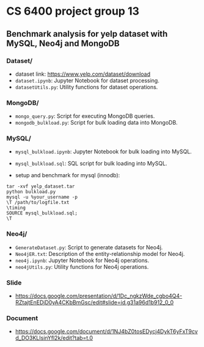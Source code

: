 # CS 6400 project group 13




## Benchmark analysis for yelp dataset with MySQL, Neo4j and MongoDB

### Dataset/
- dataset link: https://www.yelp.com/dataset/download
- `dataset.ipynb`: Jupyter Notebook for dataset processing.
- `datasetUtils.py`: Utility functions for dataset operations.

### MongoDB/
- `mongo_query.py`: Script for executing MongoDB queries.
- `mongodb_bulkload.py`: Script for bulk loading data into MongoDB.

### MySQL/
- `mysql_bulkload.ipynb`: Jupyter Notebook for bulk loading into MySQL.
- `mysql_bulkload.sql`: SQL script for bulk loading into MySQL.

- setup and benchmark for mysql (innodb):
```
tar -xvf yelp_dataset.tar
python bulkload.py
mysql -u %your_username -p
\T /path/to/logfile.txt
\timing
SOURCE mysql_bulkload.sql;
\T
```
### Neo4j/
- `GenerateDataset.py`: Script to generate datasets for Neo4j.
- `Neo4jER.txt`: Description of the entity-relationship model for Neo4j.
- `neo4j.ipynb`: Jupyter Notebook for Neo4j operations.
- `neo4jUtils.py`: Utility functions for Neo4j operations.


### Slide
- https://docs.google.com/presentation/d/1Dc_ngkzWde_cgbo4Q4-RZtajtEnEDjD0yA4CKbBmGsc/edit#slide=id.g31a96d1b912_0_0

### Document
- https://docs.google.com/document/d/1NJ4bZ0tosEDycj4DykT6yFxT9cvd_DO3KLIsinYfl2k/edit?tab=t.0